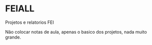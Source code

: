 # FEIALL
Projetos e relatorios FEI

Não colocar notas de aula, apenas o basico dos projetos, nada muito grande.
